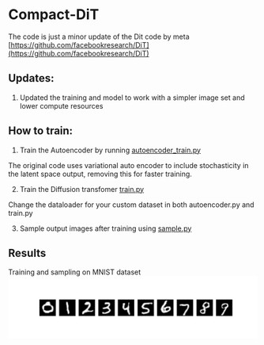# Compact-DiT

The code is just a minor update of the Dit code by meta [https://github.com/facebookresearch/DiT](https://github.com/facebookresearch/DiT)

## Updates:
1.  Updated the training and model to work with a simpler image set and lower compute resources


## How to train:
1. Train the Autoencoder by running [autoencoder_train.py](https://github.com/saksham18kukreja/Compact-DiT/blob/main/autoencoder_train.py)

The original code uses variational auto encoder to include stochasticity in the latent space output, removing this for faster training.

2. Train the Diffusion transfomer [train.py](https://github.com/saksham18kukreja/Compact-DiT/blob/main/train.py)

Change the dataloader for your custom dataset in both autoencoder.py and train.py

3. Sample output images after training using [sample.py](https://github.com/saksham18kukreja/Compact-DiT/blob/main/sample.py)

## Results 
Training and sampling on MNIST dataset
![Image Description](results/Figure_2.png)
